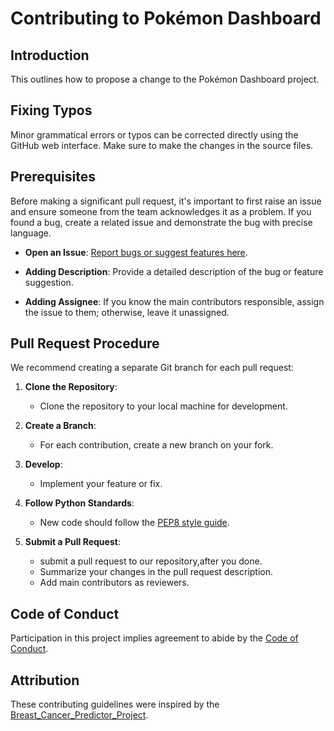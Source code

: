 # Contributing to Pokémon Dashboard

## Introduction

This outlines how to propose a change to the Pokémon Dashboard project.

## Fixing Typos

Minor grammatical errors or typos can be corrected directly using the GitHub web interface. Make sure to make the changes in the source files.

## Prerequisites

Before making a significant pull request, it's important to first raise an issue and ensure someone from the team acknowledges it as a problem. If you found a bug, create a related issue and demonstrate the bug with precise language.
  
- **Open an Issue**: [Report bugs or suggest features here](https://github.com/UBC-MDS/DSCI-532_2025_06_pokemon-dashboard/issues).
  
- **Adding Description**: Provide a detailed description of the bug or feature suggestion.
  
- **Adding Assignee**: If you know the main contributors responsible, assign the issue to them; otherwise, leave it unassigned.

## Pull Request Procedure

We recommend creating a separate Git branch for each pull request:

1. **Clone the Repository**:
    - Clone the repository to your local machine for development.

2. **Create a Branch**:
    - For each contribution, create a new branch on your fork.

3. **Develop**:
    - Implement your feature or fix.

4. **Follow Python Standards**:
    - New code should follow the [PEP8 style guide](https://www.python.org/dev/peps/pep-0008/).

5. **Submit a Pull Request**:
    - submit a pull request to our repository,after you done.
    - Summarize your changes in the pull request description.
    - Add main contributors as reviewers.

## Code of Conduct

Participation in this project implies agreement to abide by the [Code of Conduct](https://github.com/UBC-MDS/DSCI-532_2025_06_pokemon-dashboard/blob/main/CODE_OF_CONDUCT.md).

## Attribution

These contributing guidelines were inspired by the [Breast_Cancer_Predictor_Project](https://github.com/ttimbers/breast_cancer_predictor).
